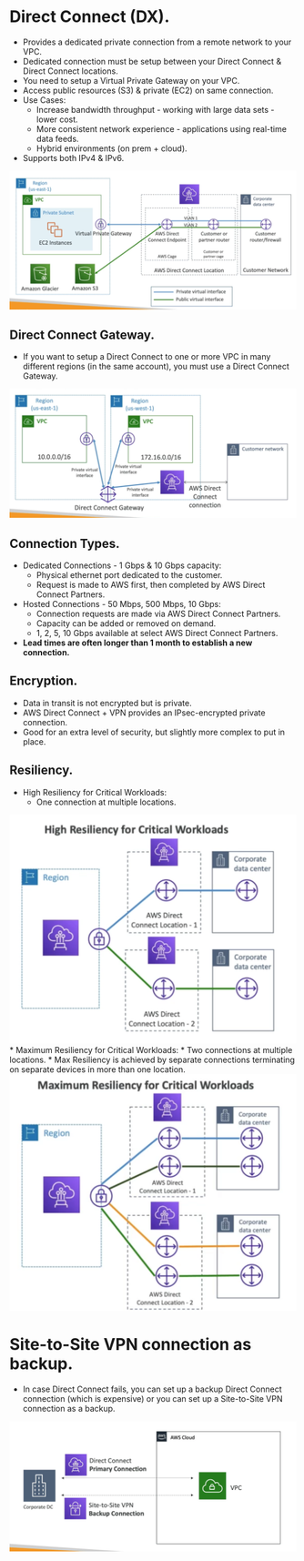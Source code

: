 # **Direct Connect (DX).**

* Provides a dedicated private connection from a remote network to your VPC.
* Dedicated connection must be setup between your Direct Connect & Direct Connect locations.
* You need to setup a Virtual Private Gateway on your VPC.
* Access public resources (S3) & private (EC2) on same connection.
* Use Cases:
    * Increase bandwidth throughput - working with large data sets - lower cost.
    * More consistent network experience - applications using real-time data feeds.
    * Hybrid environments (on prem + cloud).
* Supports both IPv4 & IPv6.

<img src='./images/DirectConnectExample.png'>

## **Direct Connect Gateway.**

* If you want to setup a Direct Connect to one or more VPC in many different regions (in the same account), you must use a Direct Connect Gateway.

<img src='./images/CrossRegionDirectConnect.png'>

## **Connection Types.**

* Dedicated Connections - 1 Gbps & 10 Gbps capacity:
    * Physical ethernet port dedicated to the customer.
    * Request is made to AWS first, then completed by AWS Direct Connect Partners.
* Hosted Connections - 50 Mbps, 500 Mbps, 10 Gbps:
    * Connection requests are made via AWS Direct Connect Partners.
    * Capacity can be added or removed on demand.
    * 1, 2, 5, 10 Gbps available at select AWS Direct Connect Partners.
* **Lead times are often longer than 1 month to establish a new connection.**

## **Encryption.**

* Data in transit is not encrypted but is private.
* AWS Direct Connect + VPN provides an IPsec-encrypted private connection.
* Good for an extra level of security, but slightly more complex to put in place.

## **Resiliency.**

* High Resiliency for Critical Workloads:
    * One connection at multiple locations.
<img src='./images/DirectConnectHighResiliency.png'>
* Maximum Resiliency for Critical Workloads:
    * Two connections at multiple locations.
    * Max Resiliency is achieved by separate connections terminating on separate devices in more than one location.
<img src='./images/DirectConnectMaximumResiliency.png'>


# **Site-to-Site VPN connection as backup.**

* In case Direct Connect fails, you can set up a backup Direct Connect connection (which is expensive) or you can set up a Site-to-Site VPN connection as a backup.

<img src='./images/SiteToSiteAsBackup.png'>